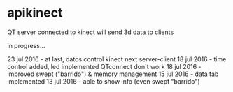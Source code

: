 # apikinect
QT server connected to kinect will send 3d data to clients

in progress...

23 jul 2016 - at last, datos control kinect next server-client
18 jul 2016 - time control added, led implemented QTconnect don't work
18 jul 2016 - improved swept ("barrido") & memory management
15 jul 2016 - data tab implemented
13 jul 2016 - able to show info (even swept "barrido")
